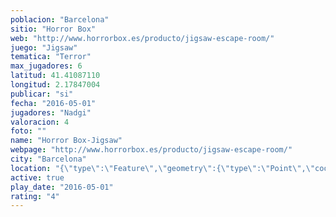 ```yaml
---
poblacion: "Barcelona"
sitio: "Horror Box"
web: "http://www.horrorbox.es/producto/jigsaw-escape-room/"
juego: "Jigsaw"
tematica: "Terror"
max_jugadores: 6
latitud: 41.41087110
longitud: 2.17847004
publicar: "si"
fecha: "2016-05-01"
jugadores: "Nadgi"
valoracion: 4
foto: ""
name: "Horror Box-Jigsaw"
webpage: "http://www.horrorbox.es/producto/jigsaw-escape-room/"
city: "Barcelona"
location: "{\"type\":\"Feature\",\"geometry\":{\"type\":\"Point\",\"coordinates\":[41.4108711,2.17847004]}}"
active: true
play_date: "2016-05-01"
rating: "4"
---
```

